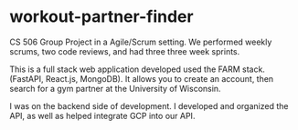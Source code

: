 # workout-partner-finder
CS 506 Group Project in a Agile/Scrum setting. We performed weekly scrums, two code reviews, and had three three week sprints. 

This is a full stack web application developed used the FARM stack. (FastAPI, React.js, MongoDB). It allows you to create an account, then search for a gym partner at the University of Wisconsin. 

I was on the backend side of development. I developed and organized the API, as well as helped integrate GCP into our API. 



